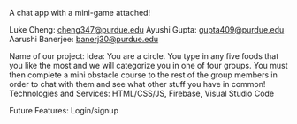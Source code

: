 A chat app with a mini-game attached!

Luke Cheng: cheng347@purdue.edu Ayushi Gupta: gupta409@purdue.edu Aarushi Banerjee: banerj30@purdue.edu

Name of our project: Idea: You are a circle. You type in any five foods that you like the most and we will categorize you in one of four groups. You must then complete a mini obstacle course to the rest of the group members in order to chat with them and see what other stuff you have in common! Technologies and Services: HTML/CSS/JS, Firebase, Visual Studio Code

Future Features: Login/signup
